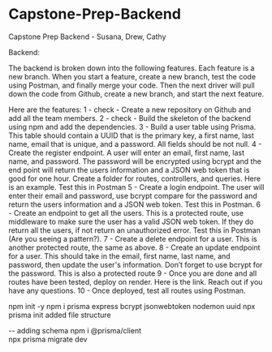 # Capstone-Prep-Backend
Capstone Prep Backend - Susana, Drew, Cathy

Backend:
	
The backend is broken down into the following features. Each feature is a new branch. When you start a feature, create a new branch, test the code using Postman, and finally merge your code. Then the next driver will pull down the code from Github, create a new branch, and start the next feature.

Here are the features:
1 - check - Create a new repository on Github and add all the team members.
2 - check - Build the skeleton of the backend using npm and add the dependencies.
3 - Build a user table using Prisma. This table should contain a UUID that is the primary key, a first name, last name, email that is unique, and a password. All fields should be not null.
4 - Create the register endpoint. A user will enter an email, first name, last name, and password. The password will be encrypted using bcrypt and the end point will return the users information and a  JSON web token that is good for one hour. Create a folder for routes, controllers, and queries. Here is an example. Test this in Postman
5 - Create a login endpoint. The user will enter their email and password, use bcrypt compare for the password and return the users information and a JSON web token. Test this in Postman.
6 - Create an endpoint to get all the users. This is a protected route, use middleware to make sure the user has a valid JSON web token. If they do return all the users, if not return an unauthorized error. Test this in Postman (Are you seeing a pattern?).
7 - Create a delete endpoint for a user. This is another protected route, the same as above.
8 - Create an update endpoint for a user. This should take in the email, first name, last name, and password, then update the user's information. Don’t forget to use bcrypt for the password. This is also a protected route
9 - Once you are done and all routes have been tested, deploy on render. Here is the link. Reach out if you have any questions.
10 - Once deployed, test all routes using Postman.

npm init -y
npm i prisma express bcrypt jsonwebtoken nodemon uuid
npx prisma init
added file structure

-- adding schema
npm i  @prisma/client  
npx prisma migrate dev